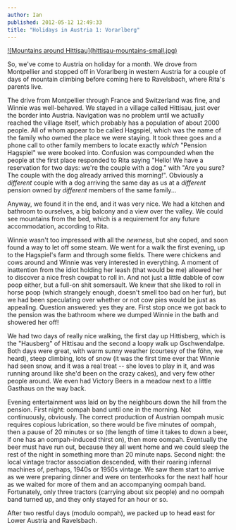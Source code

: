 ```yaml
---
author: Ian
published: 2012-05-12 12:49:33
title: "Holidays in Austria 1: Vorarlberg"
---
```

<div class="img-right">
<a href="hittisau-mountains.jpg">![Mountains around Hittisau](hittisau-mountains-small.jpg)</a>
</div>

So, we've come to Austria on holiday for a month.  We drove from
Montpellier and stopped off in Vorarlberg in western Austria for a
couple of days of mountain climbing before coming here to Ravelsbach,
where Rita's parents live.

The drive from Montpellier through France and Switzerland was fine,
and Winnie was well-behaved.  We stayed in a village called Hittisau,
just over the border into Austria.  Navigation was no problem until we
actually reached the village itself, which probably has a population
of about 2000 people.  All of whom appear to be called Hagspiel, which
was the name of the family who owned the place we were staying.  It
took three goes and a phone call to other family members to locate
exactly *which* "Pension Hagspiel" we were booked into.  Confusion was
compounded when the people at the first place responded to Rita saying
"Hello!  We have a reservation for two days: we're the couple with a
dog." with "Are you sure?  The couple with the dog already arrived
this morning!".  Obviously a *different* couple with a dog arriving
the same day as us at a *different* pension owned by *different*
members of the same family...

Anyway, we found it in the end, and it was very nice.  We had a
kitchen and bathroom to ourselves, a big balcony and a view over the
valley.  We could see mountains from the bed, which is a requirement
for any future accommodation, according to Rita.

Winnie wasn't too impressed with all the *newness*, but she coped, and
soon found a way to let off some steam.  We went for a walk the first
evening, up to the Hagspiel's farm and through some fields.  There
were chickens and cows around and Winnie was very interested in
everything.  A moment of inattention from the idiot holding her leash
(that would be me) allowed her to discover a nice fresh cowpat to roll
in.  And not just a little dabble of cow poop either, but a full-on
shit somersault.  We knew that she liked to roll in horse poop (which
strangely enough, doesn't smell too bad on her fur), but we had been
speculating over whether or not cow pies would be just as appealing.
Question answered: yes they are.  First stop once we got back to the
pension was the bathroom where we dumped Winnie in the bath and
showered her off!

We had two days of really nice walking, the first day up Hittisberg,
which is the "Hausberg" of Hittisau and the second a loopy walk up
Gschwendalpe.  Both days were great, with warm sunny weather (courtesy
of the föhn, we heard), steep climbing, lots of snow (it was the first
time ever that Winnie had seen snow, and it was a real treat -- she
loves to play in it, and was running around like she'd been on the
crazy cakes), and very few other people around.  We even had Victory
Beers in a meadow next to a little Gasthaus on the way back.

Evening entertainment was laid on by the neighbours down the hill from
the pension.  First night: oompah band until one in the morning.  Not
continuously, obviously.  The correct production of Austrian oompah
music requires copious lubrication, so there would be five minutes of
oompah, then a pause of 20 minutes or so (the length of time it takes
to down a beer, if one has an oompah-induced thirst on), then more
oompah.  Eventually the beer must have run out, because they all went
home and we could sleep the rest of the night in something more than
20 minute naps.  Second night: the local vintage tractor association
descended, with their roaring infernal machines of, perhaps, 1940s or
1950s vintage.  We saw them start to arrive as we were preparing
dinner and were on tenterhooks for the next half hour as we waited for
more of them and an accompanying oompah band.  Fortunately, only three
tractors (carrying about six people) and no oompah band turned up, and
they only stayed for an hour or so.

After two restful days (modulo oompah), we packed up to head east for
Lower Austria and Ravelsbach.
